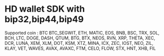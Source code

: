 # HD wallet SDK with bip32,bip44,bip49

Supported coin :
    BTC
    BTC_SEGWIT,
    ETH,
    MATIC,
    EOS,
    BNB,
    BSC,
    TRX,
    SOL,
    BCH,
    LTC,
    DOGE,
    DASH,
    QTUM,
    BTG,
    BTX,
    NEOS,
    RVN,
    XRP,
    THETA,
    XEC,
    DCR,
    LUNA,
    XEM,
    XLM,
    DOT,
    KSM,
    XTZ,
    MINA,
    ICX,
    ZEC,
    IOST,
    NEO,
    ZIL,
    KLAY,
    VET,
    WAVES,
    AVAX,
    AVAXC,
    FTM,
    CELO,
    FLOW,
    STX,
    HNT,
    XHB,
    FIL

